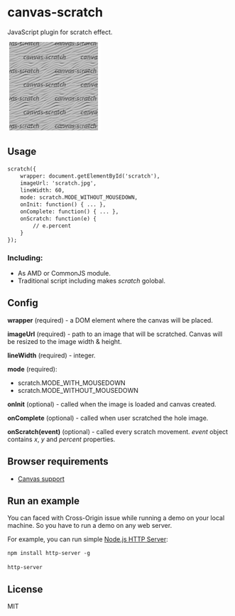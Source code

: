 # canvas-scratch
JavaScript plugin for scratch effect.

![Demo](/demo.gif)

## Usage
    scratch({
        wrapper: document.getElementById('scratch'),
        imageUrl: 'scratch.jpg',
        lineWidth: 60,
        mode: scratch.MODE_WITHOUT_MOUSEDOWN,
        onInit: function() { ... },
        onComplete: function() { ... },
        onScratch: function(e) {
            // e.percent
        }
    });

### Including:
* As AMD or CommonJS module.
* Traditional script including makes <var>scratch</var> golobal.

## Config

<b>wrapper</b> (required) - a DOM element where the canvas will be placed.

<b>imageUrl</b> (required) - path to an image that will be scratched. Canvas will be resized to the image width & height.

<b>lineWidth</b> (required) - integer.

<b>mode</b> (required):
* scratch.MODE_WITH_MOUSEDOWN
* scratch.MODE_WITHOUT_MOUSEDOWN

<b>onInit</b> (optional) - called when the image is loaded and canvas created.

<b>onComplete</b> (optional) - called when user scratched the hole image.

<b>onScratch(event)</b> (optional) - called every scratch movement. <var>event</var> object contains <var>x</var>, <var>y</var> and <var>percent</var> properties.


## Browser requirements

* [Canvas support](http://caniuse.com/#feat=canvas)

## Run an example

You can faced with Cross-Origin issue while running a demo on your local machine.
So you have to run a demo on any web server.

For example, you can run simple [Node.js HTTP Server](https://www.npmjs.com/package/http-server):

    npm install http-server -g

    http-server

## License

MIT